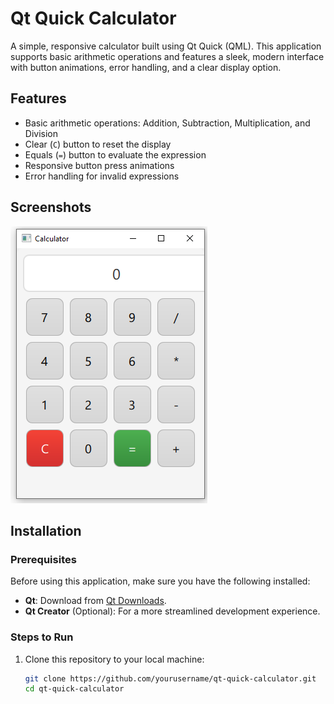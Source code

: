 # Qt Quick Calculator

A simple, responsive calculator built using Qt Quick (QML). This application supports basic arithmetic operations and features a sleek, modern interface with button animations, error handling, and a clear display option.

## Features

- Basic arithmetic operations: Addition, Subtraction, Multiplication, and Division
- Clear (`C`) button to reset the display
- Equals (`=`) button to evaluate the expression
- Responsive button press animations
- Error handling for invalid expressions

## Screenshots

![Calculator Screenshot](screenshot/calculator.png)

## Installation

### Prerequisites

Before using this application, make sure you have the following installed:

- **Qt**: Download from [Qt Downloads](https://www.qt.io/download).
- **Qt Creator** (Optional): For a more streamlined development experience.

### Steps to Run

1. Clone this repository to your local machine:

   ```bash
   git clone https://github.com/yourusername/qt-quick-calculator.git
   cd qt-quick-calculator
